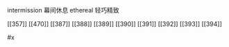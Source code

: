 




intermission 幕间休息
ethereal 轻巧精致

[[357]]
[[470]]
[[387]]
[[388]]
[[389]]
[[390]]
[[391]]
[[392]]
[[393]]
[[394]]

#x 